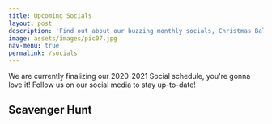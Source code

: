 ```yaml
---
title: Upcoming Socials
layout: post
description: 'Find out about our buzzing monthly socials, Christmas Ball and <br />how we will keep you engaged during COVID.'
image: assets/images/pic07.jpg
nav-menu: true
permalink: /socials
---
```


We are currently finalizing our 2020-2021 Social schedule, you're gonna love it! Follow us on our social media to stay up-to-date!

## Scavenger Hunt


